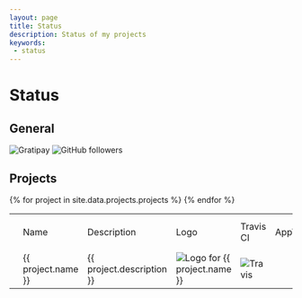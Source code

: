 ```yaml
---
layout: page
title: Status
description: Status of my projects
keywords:
 - status
---
```


Status
======


## General

![Gratipay](https://img.shields.io/gratipay/710151044cb9.svg)
![GitHub followers](https://img.shields.io/github/followers/AdrianArroyoCalle.svg)

## Projects

<table>
	<th>
				<td>Name</td>
				<td>Description</td>
				<td>Logo</td>
				<td>Travis CI</td>
				<td>AppVeyor</td>
				<td>Drone.io</td>
				<td>Coveralls</td>
				<td>npm downloads</td>
				<td>apm</td>
				<td>NuGet</td>
				<td>Chocolatey</td>
				<td>Crates.io</td>
				<td>npm version</td>
				<td>Crates.io version</td>
				<td>Bower</td>
				<td>GitHub tag</td>
				<td>GitHub release</td>
				<td>NuGet release</td>
				<td>Chocolatey release</td>
				<td>apm release</td>
				<td>Bountysource</td>
				<td>Code Climate version</td>
				<td>Code Climate percentage</td>
				<td>David deps</td>
				<td>David devDeps</td>
				<td>David peerDeps</td>
				<td>Crates.io license</td>
				<td>Requires.io</td>
				<td>VersionEye</td>
				<td>npm license</td>
				<td>GitHub issues</td>
				<td>GitHub forks</td>
				<td>GitHub stars</td>
				<td>Google+ like</td>
				<td>License</td>
				<td>Language</td>
				<td>Operating System</td>
				<td>SCM</td>
	</th>
{% for project in site.data.projects.projects %}
	<tr>
		<td></td>
		<td>{{ project.name }}</td>
		<td>{{ project.description }}</td>
		<td><img src="{{ project.logo}}" alt="Logo for {{ project.name }}"></td>
		<td><img src="http://img.shields.io/travis/{{ project.services.travis }}.svg" alt="Travis"></td>
	</tr>
{% endfor %}
</table>
